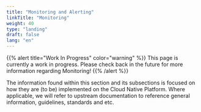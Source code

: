 ```yaml
---
title: "Monitoring and Alerting"
linkTitle: "Monitoring"
weight: 40
type: "landing"
draft: false
lang: "en"
---
```


{{% alert title="Work In Progress" color="warning" %}}
This page is currently a work in progress. Please check back in the future for more information regarding Monitoring!
{{% /alert %}}

The information found within this section and its subsections is focused on how they are (to be) implemented on the Cloud Native Platform. Where applicable, we will refer to upstream documentation to reference general information, guidelines, standards and etc.

